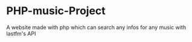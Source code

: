 # PHP-music-Project
A website made with php which can search any infos for any music with lastfm's API
